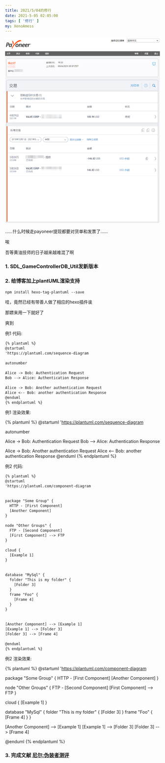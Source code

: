 ```yaml
---
title: 2021/5/04的修行
date: 2021-5-05 02:05:00
tags: [ '修行' ]
my: XenoAmess
---
```


![黄油技师](/resources/20210504修行/黄油技师.png)

……什么时候走payoneer提现都要对货单和发票了……

唉

吾等黄油技师的日子越来越难混了啊

### 1. SDL_GameControllerDB_Util发新版本

### 2. 给博客加上plantUML渲染支持

```shell
npm install hexo-tag-plantuml --save
```

哇，竟然已经有带善人做了相应的hexo插件诶

那嫖来用一下就好了

爽到

例1 代码:

```plantuml
{% plantuml %}
@startuml
'https://plantuml.com/sequence-diagram

autonumber

Alice -> Bob: Authentication Request
Bob --> Alice: Authentication Response

Alice -> Bob: Another authentication Request
Alice <-- Bob: another authentication Response
@enduml
{% endplantuml %}
```

例1 渲染效果:

{% plantuml %}
@startuml
'https://plantuml.com/sequence-diagram

autonumber

Alice -> Bob: Authentication Request
Bob --> Alice: Authentication Response

Alice -> Bob: Another authentication Request
Alice <-- Bob: another authentication Response
@enduml
{% endplantuml %}

例2 代码:

```plantuml
{% plantuml %}
@startuml
'https://plantuml.com/component-diagram


package "Some Group" {
  HTTP - [First Component]
  [Another Component]
}

node "Other Groups" {
  FTP - [Second Component]
  [First Component] --> FTP
}

cloud {
  [Example 1]
}


database "MySql" {
  folder "This is my folder" {
    [Folder 3]
  }
  frame "Foo" {
    [Frame 4]
  }
}


[Another Component] --> [Example 1]
[Example 1] --> [Folder 3]
[Folder 3] --> [Frame 4]

@enduml
{% endplantuml %}
```

例2 渲染效果:

{% plantuml %}
@startuml
'https://plantuml.com/component-diagram


package "Some Group" {
HTTP - [First Component]
[Another Component]
}

node "Other Groups" {
FTP - [Second Component]
[First Component] --> FTP
}

cloud {
[Example 1]
}


database "MySql" {
folder "This is my folder" {
[Folder 3]
}
frame "Foo" {
[Frame 4]
}
}


[Another Component] --> [Example 1]
[Example 1] --> [Folder 3]
[Folder 3] --> [Frame 4]

@enduml
{% endplantuml %}

### 3. 完成文献 [尼尔:伪装者测评](/2021/05/05/20210504尼尔_伪装者测评)
